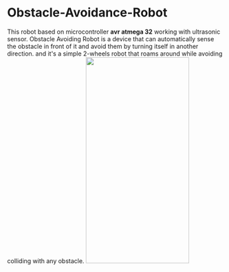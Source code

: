 # Obstacle-Avoidance-Robot

This robot based on microcontroller **avr atmega 32**  working with ultrasonic sensor. 
Obstacle Avoiding Robot is a device that can automatically sense the obstacle in front of 
it and avoid them by turning itself in another direction.
and it's a simple 2-wheels robot that roams around while avoiding colliding 
with any obstacle.
<img src="https://user-images.githubusercontent.com/70710872/178770387-cadd049c-d55e-4fc5-b823-6b0ce5723dc0.jpeg" width="240" height="480">
